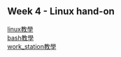 ##  Week 4 - Linux hand-on 
[linux教學](https://github.com/stephanie0324/DIGI-2020/blob/master/Lecture4/Iinux%20教學/readme.md)  
[bash教學](https://github.com/stephanie0324/DIGI-2020/blob/master/Lecture4/Bash/readme.md)  
[work_station教學](https://github.com/stephanie0324/DIGI-2020/blob/master/Lecture4/work%20station/readme.md)
